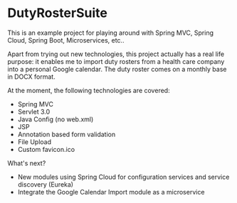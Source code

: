 # DutyRosterSuite
This is an example project for playing around with Spring MVC, Spring Cloud, Spring Boot, Microservices, etc..

Apart from trying out new technologies, this project actually has a real life purpose: it enables me to import duty rosters from a health care company into a personal Google calendar. The duty roster comes on a monthly base in DOCX format.

At the moment, the following technologies are covered:

- Spring MVC
- Servlet 3.0
- Java Config (no web.xml)
- JSP
- Annotation based form validation
- File Upload
- Custom favicon.ico

What's next?
- New modules using Spring Cloud for configuration services and service discovery (Eureka)
- Integrate the Google Calendar Import module as a microservice
